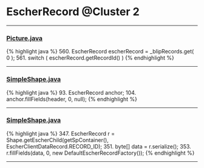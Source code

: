 # EscherRecord @Cluster 2

***

### [Picture.java](https://searchcode.com/codesearch/view/97384428/)
{% highlight java %}
560. EscherRecord escherRecord = _blipRecords.get( 0 );
561. switch ( escherRecord.getRecordId() )
{% endhighlight %}

***

### [SimpleShape.java](https://searchcode.com/codesearch/view/97394265/)
{% highlight java %}
93. EscherRecord anchor;
104.     anchor.fillFields(header, 0, null);
{% endhighlight %}

***

### [SimpleShape.java](https://searchcode.com/codesearch/view/97394265/)
{% highlight java %}
347. EscherRecord r = Shape.getEscherChild(getSpContainer(), EscherClientDataRecord.RECORD_ID);
351.     byte[] data = r.serialize();
353.     r.fillFields(data, 0, new DefaultEscherRecordFactory());
{% endhighlight %}

***

